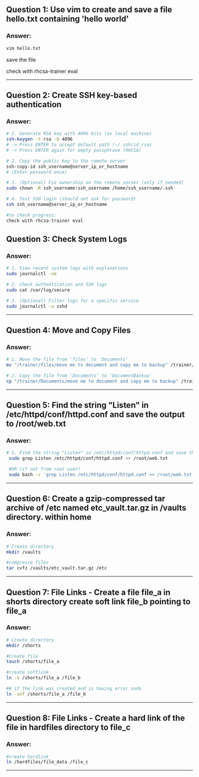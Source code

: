## Question 1: Use vim to create and save a file hello.txt containing 'hello world'

### Answer: 

```bash
vim hello.txt 
```
save the file

check with rhcsa-trainer eval

---

## Question 2: Create SSH key-based authentication

### Answer: 

```bash
# 1. Generate RSA key with 4096 bits (on local machine)
ssh-keygen -t rsa -b 4096
# -> Press ENTER to accept default path (~/.ssh/id_rsa)
# -> Press ENTER again for empty passphrase (RHCSA)

# 2. Copy the public key to the remote server
ssh-copy-id ssh_username@server_ip_or_hostname
# (Enter password once)

# 3. (Optional) Fix ownership on the remote server (only if needed)
sudo chown -R ssh_username:ssh_username /home/ssh_username/.ssh

# 4. Test SSH login (should not ask for password)
ssh ssh_username@server_ip_or_hostname
```

```bash
#to check progress:
check with rhcsa-trainer eval
```

## Question 3: Check System Logs

### Answer:

```bash
# 1. View recent system logs with explanations
sudo journalctl -xe

# 2. Check authentication and SSH logs
sudo cat /var/log/secure

# 3. (Optional) Filter logs for a specific service
sudo journalctl -u sshd
```
---

## Question 4: Move and Copy Files

### Answer:

```bash
# 1. Move the file from 'files' to 'Documents'
mv "/trainer/files/move me to document and copy me to backup" /trainer/Documents/

# 2. Copy the file from 'Documents' to 'DocumentBackup'
cp "/trainer/Documents/move me to document and copy me to backup" /trainer/DocumentBackup/
```
---

## Question 5: Find the string "Listen" in /etc/httpd/conf/httpd.conf and save the output to /root/web.txt

### Answer:

```bash
# 1. Find the string "Listen" in /etc/httpd/conf/httpd.conf and save the output to /root/web.txt
 sudo grep Listen /etc/httpd/conf/httpd.conf >> /root/web.txt

 #OR (if not from root user)
 sudo bash -c 'grep Listen /etc/httpd/conf/httpd.conf >> /root/web.txt'
 ```
---

## Question 6: Create a gzip-compressed tar archive of /etc named etc_vault.tar.gz in /vaults directory. within home

### Answer:
```bash
# Create directory
mkdir /vaults

#compresse files
tar cvfz /vaults/etc_vault.tar.gz /etc
```
---
## Question 7: File Links - Create a file file_a in shorts directory create soft link file_b pointing to file_a

### Answer:
```bash
# Create directory
mkdir /shorts

#Create file
touch /shorts/file_a

#create softlink
ln -s /shorts/file_a /file_b

## if the link was created and is having error sudo 
ln -snf /shorts/file_a /file_b

```
---
## Question 8: File Links - Create a hard link of the file in hardfiles directory to file_c

### Answer:
```bash
#create hardlink
ln /hardfiles/file_data /file_c
```
---
